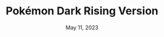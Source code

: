 ---
layout: gba
title: "Pokémon Dark Rising Version"
categories:
 - approved
 - gba
 - universal
 - safe
tags:
- pokemon
- rpg
date: May 11, 2023
permalink: /games/pokemon-darkrising/play/details
publisher: (Not) Gamefreak
gid: pokemon-darkrising
edition: xx
---